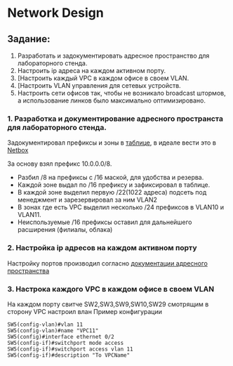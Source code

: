 
# Network Design
##  Задание:
1. Разработать и задокументировать адресное пространство для лабораторного стенда. 
2. Настроить ip адреса на каждом активном порту. 
3. [Настроить каждый VPC в каждом офисе в своем VLAN.
4. [Настроить VLAN управления для сетевых устройств.
5. Настроить сети офисов так, чтобы не возникало broadcast штормов, а использование линков было максимально оптимизировано.


### 1. Разработка и документирование адресного пространста для лабораторного стенда.
Задокументировал префиксы и зоны в [таблице](https://docs.google.com/spreadsheets/d/10A0mMolR5ZRh-VQxJZUbnySIPX98Nz76tT8GY1JKKGg/edit#gid=0), в идеале вести это в [Netbox](https://github.com/netbox-community/netbox)

За основу взял префикс 10.0.0.0/8.
- Разбил /8 на префиксы с /16 маской, для удобства и резерва.
- Каждой зоне выдал по /16 префиксу и зафиксировал в таблице.
- В каждой зоне выделил первую /22(1022 адреса) подсеть под менеджмент и зарезервировал за ним VLAN2
- В зонах где есть VPC выделил несколько /24 префиксов в VLAN10 и VLAN11.
- Неиспользуемые /16 префиксы оставил для дальнейшего расширения (филиалы, облака)

### 2. Настройка ip адресов на каждом активном порту
Настройку портов производил согласно [документации адресного пространства](https://docs.google.com/spreadsheets/d/10A0mMolR5ZRh-VQxJZUbnySIPX98Nz76tT8GY1JKKGg/edit#gid=914062794)

### 3. Настрока каждого VPC в каждом офисе в своем VLAN
На каждом порту свитче SW2,SW3,SW9,SW10,SW29 смотрящим в сторону VPC настроил влан
Пример конфигурации
```
SW5(config-vlan)#vlan 11
SW5(config-vlan)#name "VPC11"
SW5(config)#interface ethernet 0/2
SW5(config-if)#switchport mode access
SW5(config-if)#switchport access vlan 11
SW5(config-if)#description "To VPCName"
